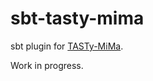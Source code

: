 # sbt-tasty-mima

sbt plugin for [TASTy-MiMa](https://github.com/scalacenter/tasty-mima).

Work in progress.
